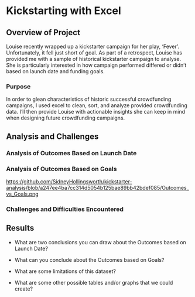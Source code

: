# Kickstarting with Excel

## Overview of Project
Louise recently wrapped up a kickstarter campaign for her play, ‘Fever’. Unfortunately, it fell just short of goal. As part of a retrospect, Louise has provided me with a sample of historical kickstarter campaign to analyse. She is particularly interested in how campaign performed differed or didn’t based on launch date and funding goals.

### Purpose
In order to glean characteristics of historic successful crowdfunding campaigns, I used excel to clean, sort, and analyze provided crowdfunding data. I’ll then provide Louise with actionable insights she can keep in mind when designing future crowdfunding campaigns.

## Analysis and Challenges

### Analysis of Outcomes Based on Launch Date


### Analysis of Outcomes Based on Goals

https://github.com/SidneyHollingsworth/kickstarter-analysis/blob/a247ee4ba7cc314d5054b125bae89bb42bdef085/Outcomes_vs_Goals.png

### Challenges and Difficulties Encountered

## Results

- What are two conclusions you can draw about the Outcomes based on Launch Date?

- What can you conclude about the Outcomes based on Goals?

- What are some limitations of this dataset?

- What are some other possible tables and/or graphs that we could create?
